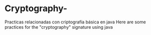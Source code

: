 # Cryptography-
Practicas relacionadas con criptografía básica en java
Here are some practices for the "cryptography" signature using java

